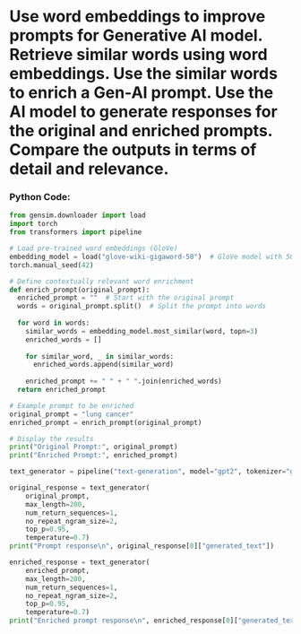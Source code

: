 # Use word embeddings to improve prompts for Generative AI model. Retrieve similar words using word embeddings. Use the similar words to enrich a Gen-AI prompt. Use the AI model to generate responses for the original and enriched prompts. Compare the outputs in terms of detail and relevance.

### Python Code:

```python
from gensim.downloader import load
import torch
from transformers import pipeline

# Load pre-trained word embeddings (GloVe)
embedding_model = load("glove-wiki-gigaword-50")  # GloVe model with 50 dimensions
torch.manual_seed(42)

# Define contextually relevant word enrichment
def enrich_prompt(original_prompt):
  enriched_prompt = ""  # Start with the original prompt
  words = original_prompt.split()  # Split the prompt into words
  
  for word in words:
    similar_words = embedding_model.most_similar(word, topn=3)
    enriched_words = []
    
    for similar_word, _ in similar_words:
      enriched_words.append(similar_word)
      
    enriched_prompt += " " + " ".join(enriched_words)
  return enriched_prompt

# Example prompt to be enriched
original_prompt = "lung cancer"
enriched_prompt = enrich_prompt(original_prompt)

# Display the results
print("Original Prompt:", original_prompt)
print("Enriched Prompt:", enriched_prompt)

text_generator = pipeline("text-generation", model="gpt2", tokenizer="gpt2")

original_response = text_generator(
    original_prompt,
    max_length=200,
    num_return_sequences=1,
    no_repeat_ngram_size=2,
    top_p=0.95,
    temperature=0.7)
print("Prompt response\n", original_response[0]["generated_text"])

enriched_response = text_generator(
    enriched_prompt,
    max_length=200,
    num_return_sequences=1,
    no_repeat_ngram_size=2,
    top_p=0.95,
    temperature=0.7)
print("Enriched prompt response\n", enriched_response[0]["generated_text"])
```